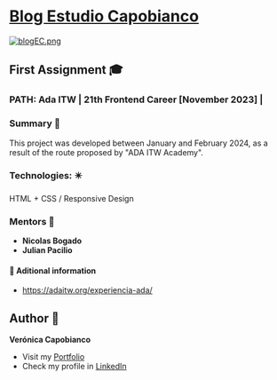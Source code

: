# [Blog Estudio Capobianco](https://blog-estudio-capobianco.vercel.app/)


[![blogEC.png](https://i.postimg.cc/RF5454Z1/blogEC.png)](https://postimg.cc/yJPw0q9W)


## First Assignment :mortar_board:
### PATH: Ada ITW | 21th Frontend Career [November 2023] |


### Summary  :memo:
This project was developed between January and February 2024, as a result of the route proposed by "ADA ITW Academy". 


### Technologies: :eight_pointed_black_star:

HTML + CSS / Responsive Design


### Mentors :raised_hands:
* **Nicolas Bogado**
* **Julian Pacilio**   

  
#### :round_pushpin: Aditional information 
* https://adaitw.org/experiencia-ada/  
  
  
## Author :woman:
**Verónica Capobianco** 
* Visit my [Portfolio](https://portfolio-workertech.vercel.app/)
* Check my profile in [LinkedIn](https://www.linkedin.com/in/vscapobianco/)

